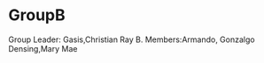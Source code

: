 GroupB
======

Group Leader: Gasis,Christian Ray B.
Members:Armando, Gonzalgo
        Densing,Mary Mae
